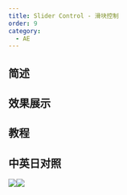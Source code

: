```yaml
---
title: Slider Control - 滑块控制
order: 9
category:
  - AE
---
```


## 简述

## 效果展示

## 教程

## 中英日对照

![](https://mir.yuelili.com/wp-content/uploads/user/AE/effects/AE-Effects-Expression-Controls-Slider_Control.png)![](https://mir.yuelili.com/wp-content/uploads/user/AE/effects/AE-Effects-Expression-Controls-Slider_Control_cn.png)
